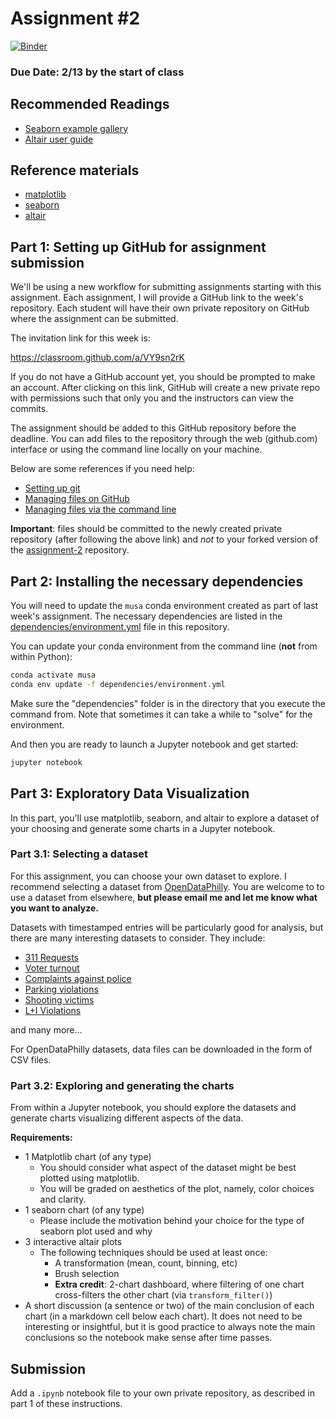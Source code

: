 # Assignment #2

[![Binder](https://mybinder.org/badge_logo.svg)](https://mybinder.org/v2/gh/MUSA-620-Spring-2019/assignment-2/master)

### Due Date: 2/13 by the start of class

## Recommended Readings

- [Seaborn example gallery](https://seaborn.pydata.org/examples/index.html)
- [Altair user guide](https://altair-viz.github.io/)

## Reference materials

- [matplotlib](https://matplotlib.org/)
- [seaborn](https://seaborn.pydata.org/)
- [altair](https://altair-viz.github.io/)

## Part 1: Setting up GitHub for assignment submission

We'll be using a new workflow for submitting assignments starting with this assignment. Each assignment, I will provide a GitHub link
to the week's repository. Each student will have their own private repository on GitHub where the assignment can be
submitted.

The invitation link for this week is:

https://classroom.github.com/a/VY9sn2rK

If you do not have a GitHub account yet, you should be prompted to make an account. After clicking on this link, GitHub will create a new private repo with permissions such that only you and the instructors can view the commits.

The assignment should be added to this GitHub repository before the deadline. You can add files to the repository through the web (github.com) interface or using the command line locally on your machine.

Below are some references if you need help:

- [Setting up git](https://help.github.com/articles/set-up-git/)
- [Managing files on GitHub](https://help.github.com/articles/managing-files-on-github/)
- [Managing files via the command line](https://help.github.com/articles/managing-files-using-the-command-line/)

**Important**: files should be committed to the newly created private repository (after following the above link) and _not_ to your forked version of the [assignment-2](https://github.com/MUSA-620-Spring-2019/assignment-2) repository.

## Part 2: Installing the necessary dependencies

You will need to update the `musa` conda environment created as part of last week's assignment. The necessary dependencies are listed in the [dependencies/environment.yml](dependencies/environment.yml) file in this repository.

You can update your conda environment from the command line (**not** from within Python):

```bash
conda activate musa
conda env update -f dependencies/environment.yml
```

Make sure the "dependencies" folder is in the directory that you execute the command from. Note that sometimes it can take a while to "solve" for the environment.

And then you are ready to launch a Jupyter notebook and get started:

```bash
jupyter notebook
```

## Part 3: Exploratory Data Visualization

In this part, you'll use matplotlib, seaborn, and altair to explore a dataset of your choosing and generate some charts in a Jupyter notebook.

### Part 3.1: Selecting a dataset

For this assignment, you can choose your own dataset to explore. I recommend selecting a dataset from [OpenDataPhilly](https://www.opendataphilly.org/). You are welcome to to use a dataset from elsewhere, **but please email me and let me know what you want to analyze.**

Datasets with timestamped entries will be particularly good for analysis, but there are many interesting datasets to consider. They include:

- [311 Requests](https://www.opendataphilly.org/dataset/311-service-and-information-requests)
- [Voter turnout](https://www.opendataphilly.org/dataset/voter-turnout)
- [Complaints against police](https://www.opendataphilly.org/dataset/police-complaints)
- [Parking violations](https://www.opendataphilly.org/dataset/parking-violations)
- [Shooting victims](https://www.opendataphilly.org/dataset/shooting-victims)
- [L+I Violations](https://www.opendataphilly.org/dataset/licenses-and-inspections-violations)

and many more...

For OpenDataPhilly datasets, data files can be downloaded in the form of CSV files.

### Part 3.2: Exploring and generating the charts

From within a Jupyter notebook, you should explore the
datasets and generate charts visualizing different aspects of the data.

**Requirements:**

- 1 Matplotlib chart (of any type)
  - You should consider what aspect of the dataset might be best plotted using matplotlib.
  - You will be graded on aesthetics of the plot, namely, color choices and clarity.
- 1 seaborn chart (of any type)
  - Please include the motivation behind your choice for the type of seaborn plot used and why
- 3 interactive altair plots
  - The following techniques should be used at least once:
    - A transformation (mean, count, binning, etc)
    - Brush selection
    - **Extra credit**: 2-chart dashboard, where filtering of one chart cross-filters the other chart (via `transform_filter()`)
- A short discussion (a sentence or two) of the main conclusion of each chart (in a markdown cell below each chart). It does not need to be interesting or insightful, but it is good practice to always note the main conclusions so the notebook make sense after time passes.

## Submission

Add a `.ipynb` notebook file to your own private repository, as described in part 1 of these instructions.

